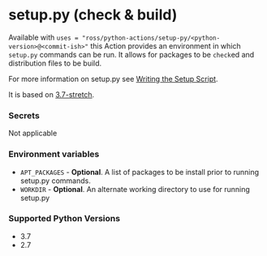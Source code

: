 # setup.py (check & build)

Available with `uses = "ross/python-actions/setup-py/<python-version>@<commit-ish>"` this Action provides an environment in which `setup.py` commands can be run. It allows for packages to be `check`ed and distribution files to be build. 

For more information on setup.py see [Writing the Setup Script](https://docs.python.org/3/distutils/setupscript.html#writing-the-setup-script).

It is based on [3.7-stretch](https://github.com/docker-library/python/blob/38dcdb4320c8668416205e044ee50489c059da18/3.7/stretch/Dockerfile).

### Secrets

Not applicable

### Environment variables

* `APT_PACKAGES` - **Optional**. A list of packages to be install prior to running setup.py commands.
* `WORKDIR` - **Optional**. An alternate working directory to use for running setup.py

### Supported Python Versions

* 3.7
* 2.7
